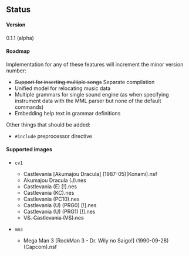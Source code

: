 ## Status

#### Version

0.1.1 (alpha)

#### Roadmap

Implementation for any of these features will increment the minor version number:

- ~~Support for inserting multiple songs~~ Separate compilation
- Unified model for relocating music data
- Multiple grammars for single sound engine (as when specifying instrument data with the MML parser but none of the default commands)
- Embedding help text in grammar definitions

Other things that should be added:

- `#include` preprocessor directive

#### Supported images

- `cv1`
  - Castlevania \[Akumajou Dracula\] (1987-05)(Konami).nsf
  - Akumajou Dracula (J).nes
  - Castlevania (E) [!].nes
  - Castlevania (KC).nes
  - Castlevania (PC10).nes
  - Castlevania (U) (PRG0) [!].nes
  - Castlevania (U) (PRG1) [!].nes
  - ~~VS. Castlevania (VS).nes~~

- `mm3`
  - Mega Man 3 \[RockMan 3 - Dr. Wily no Saigo!\] (1990-09-28)(Capcom).nsf
